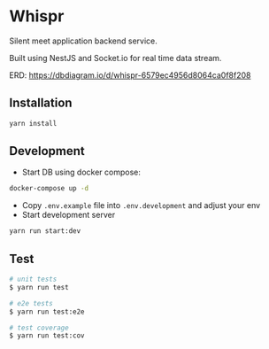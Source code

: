 # Whispr

Silent meet application backend service.

Built using NestJS and Socket.io for real time data stream.

ERD: https://dbdiagram.io/d/whispr-6579ec4956d8064ca0f8f208

## Installation

```bash
yarn install
```

## Development

- Start DB using docker compose:

```bash
docker-compose up -d
```

- Copy `.env.example` file into `.env.development` and adjust your env
- Start development server

```bash
yarn run start:dev
```

## Test

```bash
# unit tests
$ yarn run test

# e2e tests
$ yarn run test:e2e

# test coverage
$ yarn run test:cov
```
